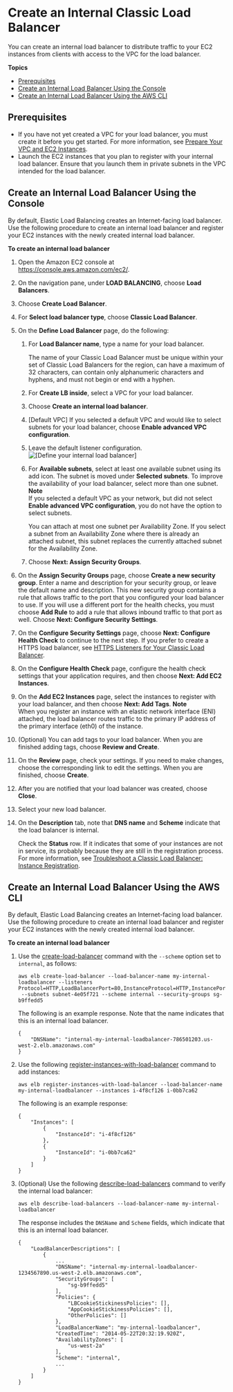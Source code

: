 # Create an Internal Classic Load Balancer<a name="elb-create-internal-load-balancer"></a>

You can create an internal load balancer to distribute traffic to your EC2 instances from clients with access to the VPC for the load balancer\.

**Topics**
+ [Prerequisites](#create-internal-lb-prereq)
+ [Create an Internal Load Balancer Using the Console](#create-internal-lb)
+ [Create an Internal Load Balancer Using the AWS CLI](#create-internal-lb-cli)

## Prerequisites<a name="create-internal-lb-prereq"></a>
+ If you have not yet created a VPC for your load balancer, you must create it before you get started\. For more information, see [Prepare Your VPC and EC2 Instances](elb-backend-instances.md#set-up-ec2)\.
+ Launch the EC2 instances that you plan to register with your internal load balancer\. Ensure that you launch them in private subnets in the VPC intended for the load balancer\.

## Create an Internal Load Balancer Using the Console<a name="create-internal-lb"></a>

By default, Elastic Load Balancing creates an Internet\-facing load balancer\. Use the following procedure to create an internal load balancer and register your EC2 instances with the newly created internal load balancer\.

**To create an internal load balancer**

1. Open the Amazon EC2 console at [https://console\.aws\.amazon\.com/ec2/](https://console.aws.amazon.com/ec2/)\.

1. On the navigation pane, under **LOAD BALANCING**, choose **Load Balancers**\.

1. Choose **Create Load Balancer**\.

1. For **Select load balancer type**, choose **Classic Load Balancer**\.

1. On the **Define Load Balancer** page, do the following:

   1. For **Load Balancer name**, type a name for your load balancer\.

      The name of your Classic Load Balancer must be unique within your set of Classic Load Balancers for the region, can have a maximum of 32 characters, can contain only alphanumeric characters and hyphens, and must not begin or end with a hyphen\.

   1. For **Create LB inside**, select a VPC for your load balancer\.

   1. Choose **Create an internal load balancer**\.

   1. \[Default VPC\] If you selected a default VPC and would like to select subnets for your load balancer, choose **Enable advanced VPC configuration**\.

   1. Leave the default listener configuration\.  
![\[Define your internal load balancer\]](http://docs.aws.amazon.com/elasticloadbalancing/latest/classic/images/DefineLB_Internal.png)

   1. For **Available subnets**, select at least one available subnet using its add icon\. The subnet is moved under **Selected subnets**\. To improve the availability of your load balancer, select more than one subnet\.
**Note**  
If you selected a default VPC as your network, but did not select **Enable advanced VPC configuration**, you do not have the option to select subnets\.

      You can attach at most one subnet per Availability Zone\. If you select a subnet from an Availability Zone where there is already an attached subnet, this subnet replaces the currently attached subnet for the Availability Zone\.

   1. Choose **Next: Assign Security Groups**\.

1. On the **Assign Security Groups** page, choose **Create a new security group**\. Enter a name and description for your security group, or leave the default name and description\. This new security group contains a rule that allows traffic to the port that you configured your load balancer to use\. If you will use a different port for the health checks, you must choose **Add Rule** to add a rule that allows inbound traffic to that port as well\. Choose **Next: Configure Security Settings**\.

1. On the **Configure Security Settings** page, choose **Next: Configure Health Check** to continue to the next step\. If you prefer to create a HTTPS load balancer, see [HTTPS Listeners for Your Classic Load Balancer](elb-https-load-balancers.md)\.

1. On the **Configure Health Check** page, configure the health check settings that your application requires, and then choose **Next: Add EC2 Instances**\.

1. On the **Add EC2 Instances** page, select the instances to register with your load balancer, and then choose **Next: Add Tags**\.
**Note**  
When you register an instance with an elastic network interface \(ENI\) attached, the load balancer routes traffic to the primary IP address of the primary interface \(eth0\) of the instance\.

1. \(Optional\) You can add tags to your load balancer\. When you are finished adding tags, choose **Review and Create**\.

1. On the **Review** page, check your settings\. If you need to make changes, choose the corresponding link to edit the settings\. When you are finished, choose **Create**\.

1. After you are notified that your load balancer was created, choose **Close**\.

1. Select your new load balancer\.

1. On the **Description** tab, note that **DNS name** and **Scheme** indicate that the load balancer is internal\.

   Check the **Status** row\. If it indicates that some of your instances are not in service, its probably because they are still in the registration process\. For more information, see [Troubleshoot a Classic Load Balancer: Instance Registration](ts-elb-register-instance.md)\.

## Create an Internal Load Balancer Using the AWS CLI<a name="create-internal-lb-cli"></a>

By default, Elastic Load Balancing creates an Internet\-facing load balancer\. Use the following procedure to create an internal load balancer and register your EC2 instances with the newly created internal load balancer\.

**To create an internal load balancer**

1. Use the [create\-load\-balancer](http://docs.aws.amazon.com/cli/latest/reference/elb/create-load-balancer.html) command with the `--scheme` option set to `internal`, as follows:

   ```
   aws elb create-load-balancer --load-balancer-name my-internal-loadbalancer --listeners Protocol=HTTP,LoadBalancerPort=80,InstanceProtocol=HTTP,InstancePort=80
    --subnets subnet-4e05f721 --scheme internal --security-groups sg-b9ffedd5
   ```

   The following is an example response\. Note that the name indicates that this is an internal load balancer\.

   ```
   {
       "DNSName": "internal-my-internal-loadbalancer-786501203.us-west-2.elb.amazonaws.com"
   }
   ```

1. Use the following [register\-instances\-with\-load\-balancer](http://docs.aws.amazon.com/cli/latest/reference/elb/register-instances-with-load-balancer.html) command to add instances:

   ```
   aws elb register-instances-with-load-balancer --load-balancer-name my-internal-loadbalancer --instances i-4f8cf126 i-0bb7ca62
   ```

   The following is an example response:

   ```
   {
       "Instances": [
           {
               "InstanceId": "i-4f8cf126"
           },
           {
               "InstanceId": "i-0bb7ca62"
           }
       ]
   }
   ```

1. \(Optional\) Use the following [describe\-load\-balancers](http://docs.aws.amazon.com/cli/latest/reference/elb/describe-load-balancers.html) command to verify the internal load balancer: 

   ```
   aws elb describe-load-balancers --load-balancer-name my-internal-loadbalancer
   ```

   The response includes the `DNSName` and `Scheme` fields, which indicate that this is an internal load balancer\.

   ```
   {
       "LoadBalancerDescriptions": [
           {
               ...
               "DNSName": "internal-my-internal-loadbalancer-1234567890.us-west-2.elb.amazonaws.com", 
               "SecurityGroups": [
                   "sg-b9ffedd5"
               ], 
               "Policies": {
                   "LBCookieStickinessPolicies": [], 
                   "AppCookieStickinessPolicies": [], 
                   "OtherPolicies": []
               }, 
               "LoadBalancerName": "my-internal-loadbalancer", 
               "CreatedTime": "2014-05-22T20:32:19.920Z", 
               "AvailabilityZones": [
                   "us-west-2a"
               ], 
               "Scheme": "internal",
               ...
           }
       ]
   }
   ```